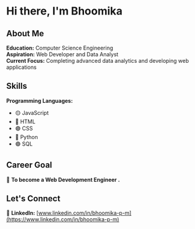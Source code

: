 # Hi there, I'm Bhoomika

## About Me

 **Education:** Computer Science Engineering  
 **Aspiration:** Web Developer and Data Analyst  
 **Current Focus:** Completing advanced data analytics and developing web applications

## Skills

**Programming Languages:**

- 🟡 JavaScript
- 🔴 HTML
- 🟣 CSS
- 🔵 Python
- 🟣 SQL
  
## Career Goal

🎯 **To become a Web Development Engineer .**

## Let's Connect
  
🔗 **LinkedIn:** [www.linkedin.com/in/bhoomika-p-m](https://www.linkedin.com/in/bhoomika-p-m)
